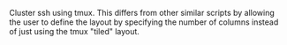 Cluster ssh using tmux. This differs from other similar scripts by
allowing the user to define the layout by specifying the number of
columns instead of just using the tmux "tiled" layout.
